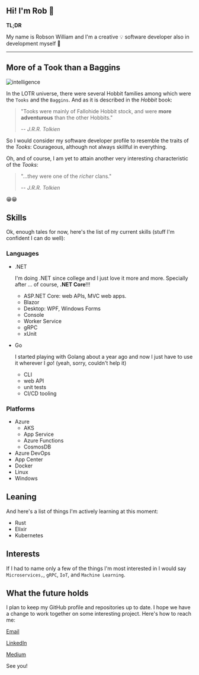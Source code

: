 ## Hi! I'm Rob 👋

**TL;DR**

My name is Robson William and I'm a creative :bulb: software developer also in development myself :hammer:

---

## More of a Took than a Baggins

![intelligence](https://media.giphy.com/media/dgUu3sizWUWFG/giphy.gif)

In the LOTR universe, there were several Hobbit families among which were the `Tooks` and the `Baggins`. And as it is described in the *Hobbit* book:

> "Tooks were mainly of Fallohide Hobbit stock, and were **more adventurous** than the other Hobbits."
>
> -- <cite>J.R.R. Tolkien</cite>

So I would consider my software developer profile to resemble the traits of the *Tooks*: Courageous, although not always skillful in everything.

Oh, and of course, I am yet to attain another very interesting characteristic of the *Tooks*:

> "...they were one of the *richer* clans."
>
> -- <cite>J.R.R. Tolkien

:grin::grin:

 ## Skills

 Ok, enough tales for now, here's the list of my current skills (stuff I'm confident I can do well):

### Languages

 * .NET
  
   I'm doing .NET since college and I just love it more and more. Specially after ... of course, **.NET Core**!!!
   * ASP.NET Core: web APIs, MVC web apps.
   * Blazor
   * Desktop: WPF, Windows Forms
   * Console
   * Worker Service
   * gRPC
   * xUnit
  
 * Go

    I started playing with Golang about a year ago and now I just have to use it wherever I *go*! (yeah, sorry, couldn't help it)

    * CLI
    * web API
    * unit tests
    * CI/CD tooling

### Platforms

* Azure
  * AKS
  * App Service
  * Azure Functions
  * CosmosDB
* Azure DevOps
* App Center
* Docker
* Linux
* Windows

## Leaning

And here's a list of things I'm actively learning at this moment:

* Rust
* Elixir
* Kubernetes

## Interests 

If I had to name only a few of the things I'm most interested in I would say `Microservices,`, `gRPC`, `IoT`, and `Machine Learning`. 

## What the future holds

I plan to keep my GitHub profile and repositories up to date. I hope we have a change to work together on some interesting project. Here's how to reach me:

[Email](r.willup@hotmail.com)

[LinkedIn](https://www.linkedin.com/in/robson-william-45b884170/)

[Medium](https://medium.com/@rwillup)

See you!
